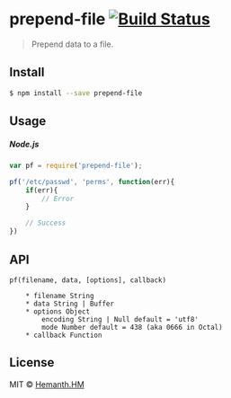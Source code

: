 # prepend-file [![Build Status](https://travis-ci.org/hemanth/node-prepend-file.svg?branch=master)](https://travis-ci.org/hemanth/node-prepend-file)

>Prepend data to a file.


## Install

```sh
$ npm install --save prepend-file
```

## Usage

##### Node.js

```js
var pf = require('prepend-file');

pf('/etc/passwd', 'perms', function(err){
	if(err){
		// Error
	}

	// Success
})
```
## API

```
pf(filename, data, [options], callback)

    * filename String
    * data String | Buffer
    * options Object
        encoding String | Null default = 'utf8'
        mode Number default = 438 (aka 0666 in Octal)
    * callback Function
```

## License

MIT © [Hemanth.HM](http://h3manth.com)
